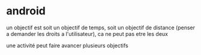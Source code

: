 # android

un objectif est soit un objectif de temps, soit un objectif de distance (penser a demander les droits a l'utilisateur), ca ne peut pas etre les deux

une activité peut faire avancer plusieurs objectifs
